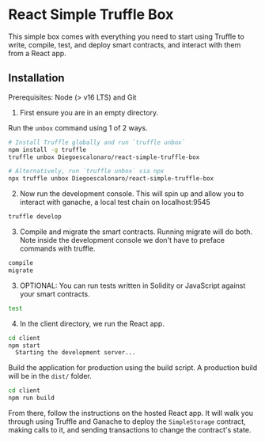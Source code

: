 # React Simple Truffle Box

This simple box comes with everything you need to start using Truffle to write, compile, test, and deploy smart contracts, and interact with them from a React app.

## Installation

Prerequisites: Node (> v16 LTS) and Git

1. First ensure you are in an empty directory.

Run the `unbox` command using 1 of 2 ways.

```sh
# Install Truffle globally and run `truffle unbox`
npm install -g truffle
truffle unbox Diegoescalonaro/react-simple-truffle-box
```

```sh
# Alternatively, run `truffle unbox` via npx
npx truffle unbox Diegoescalonaro/react-simple-truffle-box
```

2. Now run the development console. This will spin up and allow you to interact with ganache, a local test chain on localhost:9545

```sh
truffle develop

```

3. Compile and migrate the smart contracts. Running migrate will do both. Note inside the development console we don't have to preface commands with truffle.

```sh
compile
migrate
```

3. OPTIONAL: You can run tests written in Solidity or JavaScript against your smart contracts.

```sh
test
```

4. In the client directory, we run the React app. 

```sh
cd client
npm start
  Starting the development server...
```

Build the application for production using the build script. A production build will be in the `dist/` folder.
```sh
cd client
npm run build
```

From there, follow the instructions on the hosted React app. It will walk you through using Truffle and Ganache to deploy the `SimpleStorage` contract, making calls to it, and sending transactions to change the contract's state.

